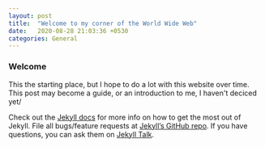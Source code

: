 ```yaml
---
layout: post
title:  "Welcome to my corner of the World Wide Web"
date:   2020-08-28 21:03:36 +0530
categories: General
---
```


### Welcome

This the starting place, but I hope to do a lot with this website over time. This post may become a guide, or an introduction to me, I haven't deciced yet/

Check out the [Jekyll docs][jekyll-docs] for more info on how to get the most out of Jekyll. File all bugs/feature requests at [Jekyll’s GitHub repo][jekyll-gh]. If you have questions, you can ask them on [Jekyll Talk][jekyll-talk].

[jekyll-docs]: https://jekyllrb.com/docs/home
[jekyll-gh]:   https://github.com/jekyll/jekyll
[jekyll-talk]: https://talk.jekyllrb.com/
